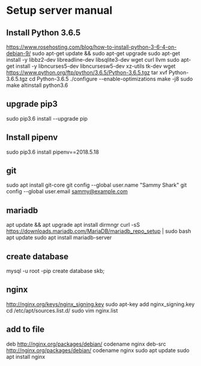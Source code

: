 # Setup server manual

## Install Python 3.6.5
https://www.rosehosting.com/blog/how-to-install-python-3-6-4-on-debian-9/
sudo apt-get update && sudo apt-get upgrade
sudo apt-get install -y libbz2-dev libreadline-dev libsqlite3-dev wget curl llvm
sudo apt-get install -y libncurses5-dev  libncursesw5-dev xz-utils tk-dev
wget https://www.python.org/ftp/python/3.6.5/Python-3.6.5.tgz
tar xvf Python-3.6.5.tgz
cd Python-3.6.5
./configure --enable-optimizations
make -j8
sudo make altinstall
python3.6

## upgrade pip3
sudo pip3.6 install --upgrade pip

## Install pipenv
sudo pip3.6 install pipenv==2018.5.18

## git
sudo apt install git-core
git config --global user.name "Sammy Shark"
git config --global user.email sammy@example.com

## mariadb
apt update && apt upgrade
apt install dirmngr
curl -sS https://downloads.mariadb.com/MariaDB/mariadb_repo_setup | sudo bash
apt update
sudo apt install mariadb-server

## create database
mysql -u root -pip
create database skb;

## nginx 
http://nginx.org/keys/nginx_signing.key
sudo apt-key add nginx_signing.key
cd /etc/apt/sources.list.d/
sudo vim nginx.list
## add to file 
deb http://nginx.org/packages/debian/ codename nginx
deb-src http://nginx.org/packages/debian/ codename nginx
sudo apt update
sudo apt install nginx

